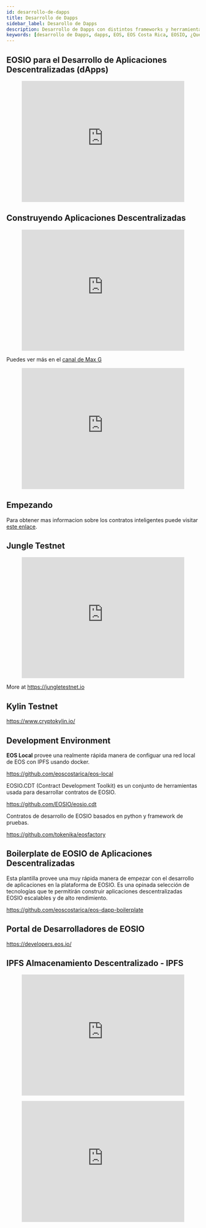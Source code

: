 ```yaml
---
id: desarrollo-de-dapps
title: Desarrollo de Dapps
sidebar_label: Desarollo de Dapps
description: Desarrollo de Dapps con distintos frameworks y herramientas
keywords: [desarrollo de Dapps, dapps, EOS, EOS Costa Rica, EOSIO, ¿Qué es Dapps?, ¿Para qué sirve Dapps?]
---
```


## EOSIO para el Desarrollo de Aplicaciones Descentralizadas (dApps)

<figure class="video_container">
  <iframe width="100%" height="315" src="https://www.youtube.com/embed/E3Tx2DseLGE" frameborder="0" allowfullscreen="true"> </iframe>
</figure>

## Construyendo Aplicaciones Descentralizadas

<figure class="video_container">
  <iframe width="100%" height="315" src="https://www.youtube.com/embed/J0SYv-GC3R0" frameborder="0" allowfullscreen="true"> </iframe>
</figure>

Puedes ver más en el [canal de Max G](https://www.youtube.com/user/apexmaxable/videos)

<figure class="video_container">
  <iframe width="100%" height="315" src="https://www.youtube.com/embed/4OmQ7Ow9baI" frameborder="0" allowfullscreen="true"> </iframe>
</figure>

## Empezando

Para obtener mas informacion sobre los contratos inteligentes puede visitar [este enlace](https://guias.eoscostarica.io/docs/aprender-eosio/contratos-inteligentes). 

## Jungle Testnet

<figure class="video_container">
  <iframe width="100%" height="315" src="https://www.youtube.com/embed/s3EM3Hw1S8I" frameborder="0" allowfullscreen="true"> </iframe>
</figure>

More at https://jungletestnet.io

## Kylin Testnet

https://www.cryptokylin.io/

## Development Environment

**EOS Local** provee una realmente rápida manera de configuar una red local de EOS con IPFS usando docker.

https://github.com/eoscostarica/eos-local

EOSIO.CDT (Contract Development Toolkit) es un conjunto de herramientas usada para desarrollar contratos de EOSIO.

https://github.com/EOSIO/eosio.cdt 

Contratos de desarrollo de EOSIO basados en python y framework de pruebas.

https://github.com/tokenika/eosfactory

## Boilerplate de EOSIO de Aplicaciones Descentralizadas

Esta plantilla provee una muy rápida manera de empezar con el desarrollo de aplicaciones en la plataforma de EOSIO. Es una opinada selección de tecnologías que te permitirán construir aplicaciones descentralizadas EOSIO escalables y de alto rendimiento.

https://github.com/eoscostarica/eos-dapp-boilerplate 

## Portal de Desarrolladores de EOSIO

https://developers.eos.io/

## IPFS Almacenamiento Descentralizado - IPFS

<figure class="video_container">
  <iframe width="100%" height="315" src="https://www.youtube.com/embed/5Uj6uR3fp-U" frameborder="0" allowfullscreen="true"> </iframe>
</figure>

<figure class="video_container">
  <iframe width="100%" height="315" src="https://www.youtube.com/embed/HUVmypx9HGI" frameborder="0" allowfullscreen="true"> </iframe>
</figure>